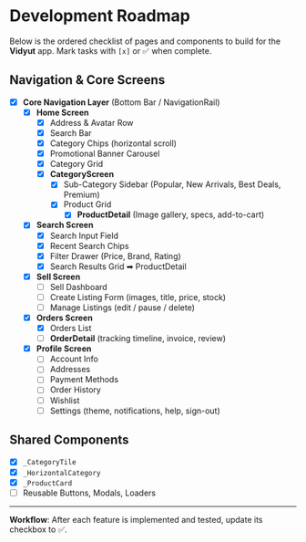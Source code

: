 # Development Roadmap

Below is the ordered checklist of pages and components to build for the **Vidyut** app. Mark tasks with `[x]` or ✅ when complete.

## Navigation & Core Screens
- [x] **Core Navigation Layer** (Bottom Bar / NavigationRail)
  - [x] **Home Screen**
    - [x] Address & Avatar Row
    - [x] Search Bar
    - [x] Category Chips (horizontal scroll)
    - [x] Promotional Banner Carousel
    - [x] Category Grid
    - [x] **CategoryScreen**
      - [x] Sub-Category Sidebar (Popular, New Arrivals, Best Deals, Premium)
      - [x] Product Grid
        - [x] **ProductDetail** (Image gallery, specs, add-to-cart)
  - [x] **Search Screen**
    - [x] Search Input Field
    - [x] Recent Search Chips
    - [x] Filter Drawer (Price, Brand, Rating)
    - [x] Search Results Grid ➡ ProductDetail
  - [x] **Sell Screen**
    - [ ] Sell Dashboard
    - [ ] Create Listing Form (images, title, price, stock)
    - [ ] Manage Listings (edit / pause / delete)
  - [x] **Orders Screen**
    - [x] Orders List
    - [ ] **OrderDetail** (tracking timeline, invoice, review)
  - [x] **Profile Screen**
    - [ ] Account Info
    - [ ] Addresses
    - [ ] Payment Methods
    - [ ] Order History
    - [ ] Wishlist
    - [ ] Settings (theme, notifications, help, sign-out)

## Shared Components
- [x] `_CategoryTile`
- [x] `_HorizontalCategory`
- [x] `_ProductCard`
- [ ] Reusable Buttons, Modals, Loaders

---
**Workflow**: After each feature is implemented and tested, update its checkbox to ✅.